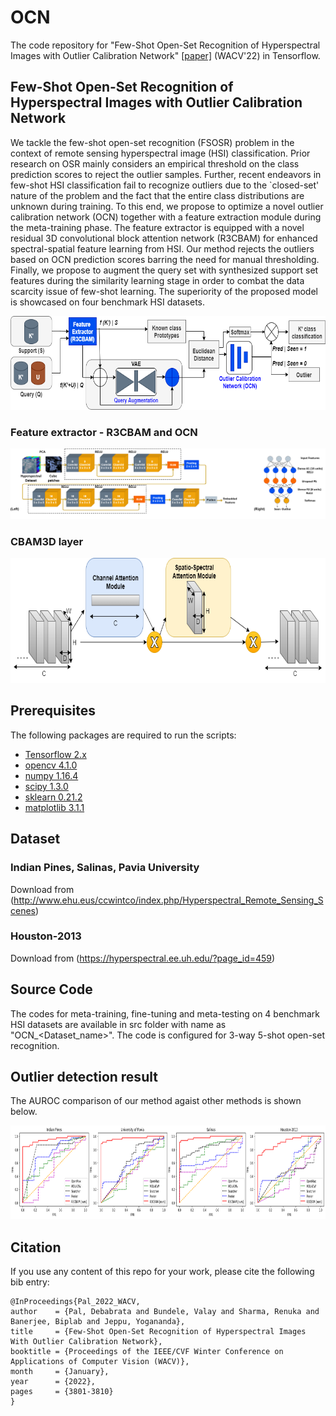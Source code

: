 # OCN

The code repository for "Few-Shot Open-Set Recognition of Hyperspectral Images with Outlier Calibration Network" [[paper]](https://openaccess.thecvf.com/content/WACV2022/papers/Pal_Few-Shot_Open-Set_Recognition_of_Hyperspectral_Images_With_Outlier_Calibration_Network_WACV_2022_paper.pdf) (WACV'22) in Tensorflow. 

## Few-Shot Open-Set Recognition of Hyperspectral Images with Outlier Calibration Network

We tackle the few-shot open-set recognition (FSOSR) problem in the context of remote sensing hyperspectral image (HSI) classification. Prior research on OSR mainly considers an empirical threshold on the class prediction scores to reject the outlier samples. Further, recent endeavors in few-shot HSI classification fail to recognize outliers due to the `closed-set' nature of the problem and the fact that the entire class distributions are unknown during training. To this end, we propose to optimize a novel outlier calibration network (OCN) together with a feature extraction module during the meta-training phase. The feature extractor is equipped with a novel residual 3D convolutional block attention network (R3CBAM) for enhanced spectral-spatial feature learning from HSI. Our method rejects the outliers based on OCN prediction scores barring the need for manual thresholding. Finally, we propose to augment the query set with synthesized support set features during the similarity learning stage in order to combat the data scarcity issue of few-shot learning. The superiority of the proposed model is showcased on four benchmark HSI datasets.

<img src='Imgs/Fig3_ProtoOSR.png' width='700' height='150'>

### Feature extractor - R3CBAM and OCN

<img src='Imgs/Fig4_R3CBAN.png' width='900'>

### CBAM3D layer

<img src='Imgs/Fig5_cbam3d.png' width='700' height='200'>

## Prerequisites

The following packages are required to run the scripts:

- [Tensorflow 2.x](https://www.tensorflow.org/)
- [opencv 4.1.0](https://pypi.org/project/opencv-python/)
- [numpy 1.16.4](https://numpy.org/)
- [scipy 1.3.0](https://scipy.org/)
- [sklearn 0.21.2](https://scikit-learn.org/stable/)
- [matplotlib 3.1.1](https://matplotlib.org/)

## Dataset

### Indian Pines, Salinas, Pavia University
Download from (http://www.ehu.eus/ccwintco/index.php/Hyperspectral_Remote_Sensing_Scenes) 

### Houston-2013
Download from (https://hyperspectral.ee.uh.edu/?page_id=459)

## Source Code
The codes for meta-training, fine-tuning and meta-testing on 4 benchmark HSI datasets are available in src folder with name as "OCN_<Dataset_name>".  The code is configured for 3-way 5-shot open-set recognition.
 
## Outlier detection result

The AUROC comparison of our method agaist other methods is shown  below.

<img src='Imgs/Fig6_AUROC_Comparison.png' width='900' height='150'>
  

## Citation
If you use any content of this repo for your work, please cite the following bib entry:

	@InProceedings{Pal_2022_WACV,
    author    = {Pal, Debabrata and Bundele, Valay and Sharma, Renuka and Banerjee, Biplab and Jeppu, Yogananda},
    title     = {Few-Shot Open-Set Recognition of Hyperspectral Images With Outlier Calibration Network},
    booktitle = {Proceedings of the IEEE/CVF Winter Conference on Applications of Computer Vision (WACV)},
    month     = {January},
    year      = {2022},
    pages     = {3801-3810}
	}

